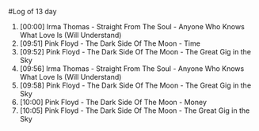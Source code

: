 #Log of 13 day

1. [00:00] Irma Thomas - Straight From The Soul - Anyone Who Knows What Love Is (Will Understand)
1. [09:51] Pink Floyd - The Dark Side Of The Moon - Time
1. [09:52] Pink Floyd - The Dark Side Of The Moon - The Great Gig in the Sky
1. [09:56] Irma Thomas - Straight From The Soul - Anyone Who Knows What Love Is (Will Understand)
1. [09:58] Pink Floyd - The Dark Side Of The Moon - The Great Gig in the Sky
1. [10:00] Pink Floyd - The Dark Side Of The Moon - Money
1. [10:05] Pink Floyd - The Dark Side Of The Moon - The Great Gig in the Sky
